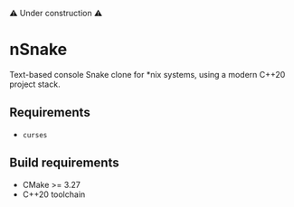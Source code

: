 ⚠️ Under construction ⚠️

# nSnake

Text-based console Snake clone for *nix systems, using a modern C++20 project stack.

## Requirements

- `curses`

## Build requirements

- CMake >= 3.27
- C++20 toolchain
